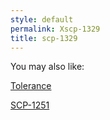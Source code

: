 ```yaml
---
style: default
permalink: Xscp-1329
title: scp-1329
---
```

You may also like:

[Tolerance](http://scp-wiki.net/tolerance)

[SCP-1251](http://scp-wiki.net/scp-1251)
